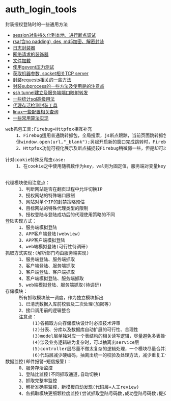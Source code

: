 # auth_login_tools
封装授权登陆时的一些通用方法

* [session对象持久化到本地，进行断点调试](https://github.com/wanghuafeng/spider_tools/blob/master/session_obj_pickle.py)
* [rsa(含no padding), des, md5加密、解密封装](https://github.com/wanghuafeng/spider_tools/blob/master/__encrypt.py)
* [日志封装器](https://github.com/wanghuafeng/spider_tools/blob/master/__logger.py)
* [网络请求的装饰器](https://github.com/wanghuafeng/spider_tools/blob/master/decorator.py)
* [文件加载](https://github.com/wanghuafeng/spider_tools/blob/master/load_config.py)
* [使用gevent压力测试](https://github.com/wanghuafeng/spider_tools/blob/master/_gevent.py)
* [获取机器参数, socket相关TCP server](https://github.com/wanghuafeng/spider_tools/blob/master/_socket.py)
* [封装requests相关的一些方法](https://github.com/wanghuafeng/spider_tools/blob/master/_requests.py)
* [封装subprocess的一些方法及使用是的注意点](https://github.com/wanghuafeng/spider_tools/blob/master/_subprocess.py)
* [ssh tunnel建立及服务端端口映射转发](https://github.com/wanghuafeng/spider_tools/blob/master/ssh_tunnel.py)
* [一些统计sql高级用法](https://github.com/wanghuafeng/spider_tools/blob/master/some_sql.sql)
* [代理存活检测封装工具](https://github.com/wanghuafeng/spider_tools/blob/master/proxy_alive_check_utils.py)
* [linux一些配置相关查询](https://github.com/wanghuafeng/spider_tools/blob/master/linux_relative.py)
* [一些常用算法实现](https://github.com/wanghuafeng/spider_tools/blob/master/arith.py)
<pre>
web抓包工具:Firebug+Httpfox相互补充
	1、Firebug适用普通跳转抓包，全局搜索，js断点跟踪，当前页面跳转抓包
	但window.open(url,"_blank");另起开启新的窗口完成跳转时，Firebug的Presist设置会无效，导致跳转页可能会有丢包的情况
	2、Httpfox功能可视化展示及断点捕捉较Firebug稍微弱一些，但是却可以弥补Firebug在新窗口跳转时捕获所有网络交互包

针对cookie特殊反爬虫case:
    1、在cookie之中使用随机数作为key，val则为固定值，服务端对变量key进行校验 (hun)


代理模块使用注意点：
     1、判断网站是否在翻页过程中允许切换IP
     2、授权网站的特殊端口限制
     3、网站对单个IP的封禁策略预估
     4、目标网站的特殊代理类型的限制
     5、授权登陆与登陆成功后的代理使用策略的不同
登陆实现方式：
     1、服务端模拟登陆
     2、APP客户端登陆(webview)
     3、APP客户端模拟登陆
     4、web端模拟登陆(可行性待调研)
抓取方式实现:(解析部门均由服务端实现)
     1、服务端登陆、服务端抓取
     2、客户端登陆、服务端抓取
     3、客户端登陆、客户端抓取
     4、客户端模拟登陆、服务端抓取
     5、web端模拟登陆、服务端抓取(待调研)
存储模块：
     所有抓取模块统一调度，作为独立模块拆出
     1、已清洗数据入库前校验及二次处理(加密等)
     2、接口调用前的逻辑整合
     注意点：
          (1)各抓取方向存储模块设计时必须技术评审
          (2)分表、分库以及数据库自动扩展的可行性、合理性
          (3)model层单独对应一个表结构的相关读写逻辑，尽量避免多表操作混到一个model中
          (4)涉及业务逻辑较为复杂时，可以抽离出service层
          (5)controller层尽量不做太复杂的逻辑处理，一个模块尽量合并到一个controller中
          (6)代码层减少硬编码，抽离出统一的校验及处理方法，减少重复工作
数据监控(邮件报警+短信报警)：
     0、服务存活监控
     1、登陆比监控(不同抓取通道,自动切换)
     2、抓取完整率监控
     3、解析准确率监控，新模板自动发现(代码层+人工review)
     4、各抓取模块更细颗粒度监控(尝试抓取登陆号码数,成功登陆号码数;提交验证码数,验证成功号码数;开始抓取号码数,抓取成功号码数;号码登陆成功率，号码抓取成功率，开始抓取成功率，整体转化率)
</pre>
